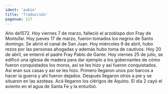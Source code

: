 ```yaml
---
ident: 'aubin'
title: 'Traducción'
pagenum: 117
--- 
```

Año de1572.
Hoy viernes 7 de marzo, falleció el arzobispo don Fray de Montufar.
Hoy jueves 17 de marzo, fueron tomados los negros de Santo domingo.
Se abrió el canal de San Juan.
Hoy miércoles 9 de abril, hubo rezos por las personas ahogadas y además hubo toma de cautivos.
Hoy 20 de abril, se enterró el padre Fray Pablo de Gante.
Hoy viernes 25 de julio, se edificó una iglesia de madera para dar ejemplo a los gobernantes de cómo fueron conquistados los moros, así se les hizo y así fueron conquistados. Así eran sus casas y así se les hizo. Primero llegaron unos por barcos a hacer la guerra y ahí fueron dejados. Después llegaron otros a pie y se situaron en las azoteas.
Acá llegaron los clérigos de Aquino.
El día 2 cayó el aviento en el agua de Santa Fe y la enturbió.
